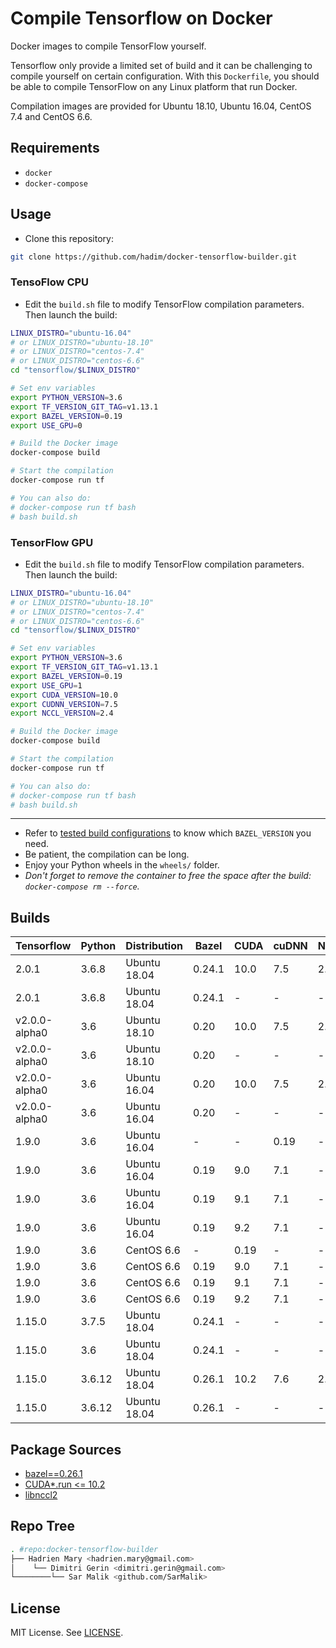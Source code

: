 # Compile Tensorflow on Docker

Docker images to compile TensorFlow yourself.

Tensorflow only provide a limited set of build and it can be challenging to compile yourself on certain configuration. With this `Dockerfile`, you should be able to compile TensorFlow on any Linux platform that run Docker.

Compilation images are provided for Ubuntu 18.10, Ubuntu 16.04, CentOS 7.4 and CentOS 6.6.

## Requirements

- `docker`
- `docker-compose`

## Usage

- Clone this repository:

```bash
git clone https://github.com/hadim/docker-tensorflow-builder.git
```

### TensoFlow CPU

- Edit the `build.sh` file to modify TensorFlow compilation parameters. Then launch the build:

```bash
LINUX_DISTRO="ubuntu-16.04"
# or LINUX_DISTRO="ubuntu-18.10"
# or LINUX_DISTRO="centos-7.4"
# or LINUX_DISTRO="centos-6.6"
cd "tensorflow/$LINUX_DISTRO"

# Set env variables
export PYTHON_VERSION=3.6
export TF_VERSION_GIT_TAG=v1.13.1
export BAZEL_VERSION=0.19
export USE_GPU=0

# Build the Docker image
docker-compose build

# Start the compilation
docker-compose run tf

# You can also do:
# docker-compose run tf bash
# bash build.sh
```

### TensorFlow GPU

- Edit the `build.sh` file to modify TensorFlow compilation parameters. Then launch the build:

```bash
LINUX_DISTRO="ubuntu-16.04"
# or LINUX_DISTRO="ubuntu-18.10"
# or LINUX_DISTRO="centos-7.4"
# or LINUX_DISTRO="centos-6.6"
cd "tensorflow/$LINUX_DISTRO"

# Set env variables
export PYTHON_VERSION=3.6
export TF_VERSION_GIT_TAG=v1.13.1
export BAZEL_VERSION=0.19
export USE_GPU=1
export CUDA_VERSION=10.0
export CUDNN_VERSION=7.5
export NCCL_VERSION=2.4

# Build the Docker image
docker-compose build

# Start the compilation
docker-compose run tf

# You can also do:
# docker-compose run tf bash
# bash build.sh
```

---

- Refer to [tested build configurations](https://www.tensorflow.org/install/source#tested_build_configurations) to know which `BAZEL_VERSION` you need.
- Be patient, the compilation can be long.
- Enjoy your Python wheels in the `wheels/` folder.
- *Don't forget to remove the container to free the space after the build: `docker-compose rm --force`.*

## Builds

| Tensorflow | Python | Distribution | Bazel | CUDA | cuDNN | NCCL | Comment |
| --- | --- | --- | --- | --- | --- | --- | --- |
| 2.0.1 | 3.6.8 | Ubuntu 18.04 | 0.24.1 | 10.0 | 7.5 | 2.4 | OK |
| 2.0.1 | 3.6.8 | Ubuntu 18.04 | 0.24.1 | - | - | - | OK |
| v2.0.0-alpha0 | 3.6 | Ubuntu 18.10 | 0.20 | 10.0 | 7.5 | 2.4 | seg fault error  |
| v2.0.0-alpha0 | 3.6 | Ubuntu 18.10 | 0.20 | - | - | - | OK |
| v2.0.0-alpha0 | 3.6 | Ubuntu 16.04 | 0.20 | 10.0 | 7.5 | 2.4 | TODO |
| v2.0.0-alpha0 | 3.6 | Ubuntu 16.04 | 0.20 | - | - | - | TODO |
| 1.9.0 | 3.6 | Ubuntu 16.04 | - | - | 0.19 | - | OK |
| 1.9.0 | 3.6 | Ubuntu 16.04 | 0.19 | 9.0 | 7.1 | - | OK |
| 1.9.0 | 3.6 | Ubuntu 16.04 | 0.19 | 9.1 | 7.1 | - | OK |
| 1.9.0 | 3.6 | Ubuntu 16.04 | 0.19 | 9.2 | 7.1 | - | OK |
| 1.9.0 | 3.6 | CentOS 6.6 | - | 0.19 | - | - | OK |
| 1.9.0 | 3.6 | CentOS 6.6 | 0.19 | 9.0 | 7.1 | - | OK |
| 1.9.0 | 3.6 | CentOS 6.6 | 0.19 | 9.1 | 7.1 | - | OK |
| 1.9.0 | 3.6 | CentOS 6.6 | 0.19 | 9.2 | 7.1 | - | OK |
| 1.15.0 | 3.7.5 | Ubuntu 18.04 | 0.24.1 | - | - | - | seg fault error |
| 1.15.0 | 3.6 | Ubuntu 18.04 | 0.24.1 | - | - | - | seg fault error |
| 1.15.0 | 3.6.12 | Ubuntu 18.04 | 0.26.1 | 10.2 | 7.6 | 2.1 | OK |
| 1.15.0 | 3.6.12 | Ubuntu 18.04 | 0.26.1 | - | - | - | OK |

## Package Sources

* [bazel==0.26.1](https://github.com/bazelbuild/bazel/releases/tag/0.26.1)
* [CUDA*.run <= 10.2](https://developer.nvidia.com/cuda-toolkit-archive)
* [libnccl2](https://developer.download.nvidia.com/compute/machine-learning/repos/ubuntu1604/x86_64/)

## Repo Tree

```bash
. #repo:docker-tensorflow-builder
├── Hadrien Mary <hadrien.mary@gmail.com>
│    └── Dimitri Gerin <dimitri.gerin@gmail.com>
└────────└── Sar Malik <github.com/SarMalik>
```

## License

MIT License. See [LICENSE](LICENSE).

